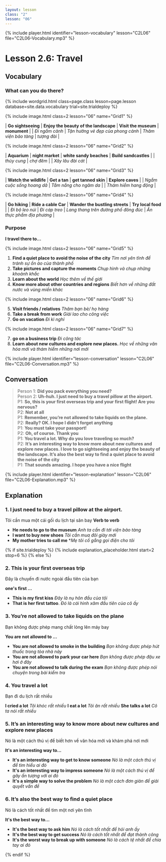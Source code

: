 ```yaml
---
layout: lesson
class: "2"
lesson: "06"
---
```


{% include player.html identifier="lesson-vocabulary" lesson="C2L06" file="C2L06-Vocabulary.mp3" %}
# Lesson 2.6: Travel 


## Vocabulary
### What can you do there?

{% include wordgrid.html 
		class=page.class 
		lesson=page.lesson 
		database=site.data.vocabulary 
		trial=site.trialdeploy %}




{% include image.html class=2 lesson="06" name="Grid1" %}

| **Go sightseeing** | **Enjoy the beauty of the landscape**  | **Visit the museum** | **monument** | 
|  *Đi ngắm cảnh*  |    *Tận hưởng vẻ đẹp của phong cảnh*   |  *Thăm viện bảo tàng*   |   *tượng đài*  | 


{% include image.html class=2 lesson="06" name="Grid2" %}

| **Aquarium** | **night market**  | **white sandy beaches** | **Build sandcastles** | 
|  *thủy cung*  |    *chợ đêm*   |     |   *Xây lâu đài cát*  | 

{% include image.html class=2 lesson="06" name="Grid3" %}

| **Watch the wildlife** | **Get a tan**  | **get tanned skin** | **Explore caves** | 
|  *Ngắm cuộc sống hoang dã*  |    *Tắm nắng cho ngăm da*   |     |   *Thám hiểm hang động*  | 


{% include image.html class=2 lesson="06" name="Grid4" %}

| **Go hiking** | **Ride a cable Car**  | **Wander the bustling streets** | **Try local food** | 
|  *Đi bộ leo núi*  |    *Đi cáp treo*   |  *Lang thang trên đường phố đông đúc*   |   *Ăn thực phẩm địa phương*  | 



### Purpose 




**I travel there to...**

{% include image.html class=2 lesson="06" name="Grid5" %}

1. **Find a quiet place to avoid the noise of the city** *Tìm nơi yên tĩnh để tránh sự ồn ào của thành phố*
2. **Take pictures and capture the moments** *Chụp hình và chụp những khoảnh khắc*
3. **Learn about the world** *Học thêm về thế giới*
4. **Know more about other countries and regions** *Biết hơn về những đất nước và vùng miền khác*

{% include image.html class=2 lesson="06" name="Grid6" %}


5. **Visit friends / relatives** *Thăm bạn bè/ họ hàng*
6. **Take a break from work** *Giải lao cho công việc*
7. **Go on vacation** *Đi kì nghỉ*

{% include image.html class=2 lesson="06" name="Grid7" %}

7. **go on a business trip** *Đi công tác*
8. **Learn about new cultures and explore new places.** *Học về những văn hóa mới và thám hiểm những nơi mới*
   


{% include player.html identifier="lesson-conversation" lesson="C2L06" file="C2L06-Conversation.mp3" %}
## Conversation


> Person 1: **Did you pack everything you need?**  
> Person 2: **Uh-huh. I just need to buy a travel pillow at the airport.**  
> P1: **So, this is your first overseas trip and your first flight! Are you nervous?**  
> P2: **Not at all**  
> P1: **Remember, you’re not allowed to take liquids on the plane.**  
> P2: **Really? OK. I hope I didn’t forget anything**  
> P1: **You must take your passport!**  
> P2: **Oh, of course. Thank you**  
> P1: **You travel a lot. Why do you love traveling so much?**  
> P2: **It’s an interesting way to know more about new cultures and explore new places. I love to go sightseeing and enjoy the beauty of the landscape. It’s also the best way to find a quiet place to avoid the noise of the city**  
> P1: **That sounds amazing. I hope you have a nice flight**  


{% include player.html identifier="lesson-explanation" lesson="C2L06" file="C2L06-Explanation.mp3" %}
## Explanation


### 1. I just need to buy a travel pillow at the airport.

Tôi cần mua một cái gối du lịch tại sân bay
**Verb to verb**

- **He needs to go to the museum** *Anh ta cần đi tới viện bảo tàng*
- **I want to buy new shoes** *Tôi cần mua đôi giày mới*
- **My mother tries to call me** **Mẹ tôi cố gắng gọi điện cho tôi*

{% if site.trialdeploy %}
	{% include explanation_placeholder.html start=2 stop=6 %}
	{% else %}



### 2. This is your first overseas trip

Đây là chuyến đi nước ngoài đầu tiên của bạn

**one's first ...**

- **This is my first kiss** *Đây là nụ hôn đầu của tôi*
- **That is her first tattoo**. *Đó là cái hình xăm đầu tiên của cô ấy*


### 3.  You’re not allowed to take liquids on the plane
Bạn không được phép mang chất lỏng lên máy bay 

**You are not allowed to ...**

- **You are not allowed to smoke in the building** *Bạn không được phép hút thuốc trong tòa nhà này*
- **You are not allowed to park your car here** *Bạn không được phép đậu xe hơi ở đây*
- **You are not allowed to talk during the exam** *Bạn không được phép nói chuyện trong bài kiểm tra*


### 4.  You travel a lot
Bạn đi du lịch rất nhiều  

**I cried a lot** *Tôi khóc rất nhiều*
**I eat a lot** *Tôi ăn rất nhiều*
**She talks a lot** *Cô ta nói rất nhiều*

### 5.  It’s an interesting way to know more about new cultures and explore new places

Nó là một cách thú vị để biết hơn về văn hóa mới và khám phá nơi mới 

**It's an interesting way to...**

- **It's an interesting way to get to know someone** *Nó là một cách thú vị để tìm hiểu ai đó*
- **It's an interesting way to impress someone** *Nó là một cách thú vị để gây ấn tượng với ai đó*
- **It's a simple way to solve the problem** *Nó là một cách đơn giản để giải quyết vấn đề*

### 6.   It’s also the best way to find a quiet place
Nó là cách tốt nhất để tìm một nơi yên tĩnh

**It's the best way to...**

- **It's the best way to ask him** *Nó là cách tốt nhất để hỏi anh ấy*
- **It's the best way to get success** *Nó là cách tốt nhất để đạt thành công*
- **It's the worst way to break up with someone** *Nó là cách tệ nhất để chia tay ai đó*


{% endif %}